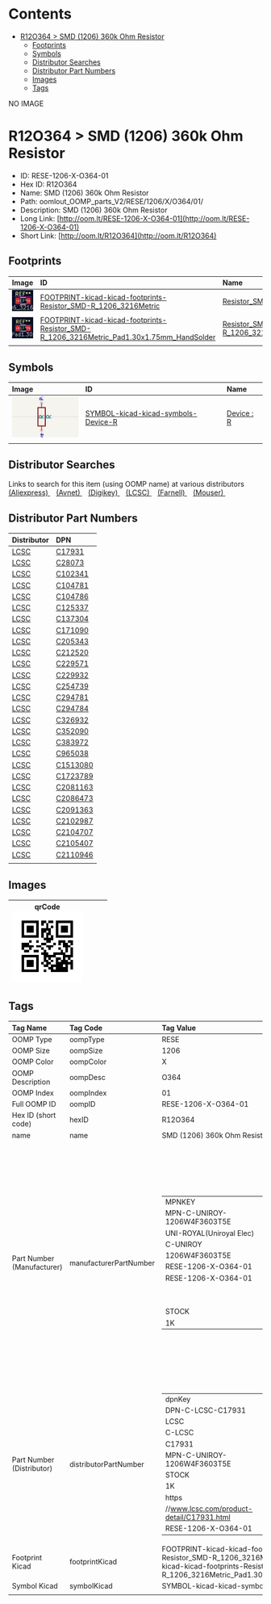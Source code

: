 



Contents
========

* [R12O364 > SMD (1206) 360k Ohm Resistor](#r12o364--smd-1206-360k-ohm-resistor)
	* [Footprints](#footprints)
	* [Symbols](#symbols)
	* [Distributor Searches](#distributor-searches)
	* [Distributor Part Numbers](#distributor-part-numbers)
	* [Images](#images)
	* [Tags](#tags)
  
NO IMAGE  
# R12O364 > SMD (1206) 360k Ohm Resistor

- ID: RESE-1206-X-O364-01
- Hex ID: R12O364
- Name: SMD (1206) 360k Ohm Resistor
- Path: oomlout_OOMP_parts_V2/RESE/1206/X/O364/01/
- Description: SMD (1206) 360k Ohm Resistor
- Long Link: [http://oom.lt/RESE-1206-X-O364-01](http://oom.lt/RESE-1206-X-O364-01)
- Short Link: [http://oom.lt/R12O364](http://oom.lt/R12O364)

## Footprints
  

|Image|ID|Name|
| :--- | :--- | :--- |
|[![](https://raw.githubusercontent.com/oomlout/oomlout_OOMP_eda_V2/main/FOOTPRINT/kicad/kicad-footprints/Resistor_SMD/R_1206_3216Metric/image_140.png)](https://github.com/oomlout/oomlout_OOMP_eda_V2/tree/main/FOOTPRINT/kicad/kicad-footprints/Resistor_SMD/R_1206_3216Metric/)|[FOOTPRINT-kicad-kicad-footprints-Resistor_SMD-R_1206_3216Metric](https://github.com/oomlout/oomlout_OOMP_eda_V2/tree/main/FOOTPRINT/kicad/kicad-footprints/Resistor_SMD/R_1206_3216Metric/)|[Resistor_SMD : R_1206_3216Metric](https://github.com/oomlout/oomlout_OOMP_eda_V2/tree/main/FOOTPRINT/kicad/kicad-footprints/Resistor_SMD/R_1206_3216Metric/)|
|[![](https://raw.githubusercontent.com/oomlout/oomlout_OOMP_eda_V2/main/FOOTPRINT/kicad/kicad-footprints/Resistor_SMD/R_1206_3216Metric_Pad1.30x1.75mm_HandSolder/image_140.png)](https://github.com/oomlout/oomlout_OOMP_eda_V2/tree/main/FOOTPRINT/kicad/kicad-footprints/Resistor_SMD/R_1206_3216Metric_Pad1.30x1.75mm_HandSolder/)|[FOOTPRINT-kicad-kicad-footprints-Resistor_SMD-R_1206_3216Metric_Pad1.30x1.75mm_HandSolder](https://github.com/oomlout/oomlout_OOMP_eda_V2/tree/main/FOOTPRINT/kicad/kicad-footprints/Resistor_SMD/R_1206_3216Metric_Pad1.30x1.75mm_HandSolder/)|[Resistor_SMD : R_1206_3216Metric_Pad1.30x1.75mm_HandSolder](https://github.com/oomlout/oomlout_OOMP_eda_V2/tree/main/FOOTPRINT/kicad/kicad-footprints/Resistor_SMD/R_1206_3216Metric_Pad1.30x1.75mm_HandSolder/)|
||||

## Symbols
  

|Image|ID|Name|
| :--- | :--- | :--- |
|[![](https://raw.githubusercontent.com/oomlout/oomlout_OOMP_eda_V2/main/SYMBOL/kicad/kicad-symbols/Device/R/image_140.png)](https://github.com/oomlout/oomlout_OOMP_eda_V2/tree/main/SYMBOL/kicad/kicad-symbols/Device/R/)|[SYMBOL-kicad-kicad-symbols-Device-R](https://github.com/oomlout/oomlout_OOMP_eda_V2/tree/main/SYMBOL/kicad/kicad-symbols/Device/R/)|[Device : R](https://github.com/oomlout/oomlout_OOMP_eda_V2/tree/main/SYMBOL/kicad/kicad-symbols/Device/R/)|
||||

## Distributor Searches
  
Links to search for this item (using OOMP name) at various distributors  
[(Aliexpress) ](https://www.aliexpress.com/wholesale?SearchText=1117SMD+1206+360k+Ohm+Resistor)&nbsp;&nbsp;&nbsp;[(Avnet) ](https://www.avnet.com/shop/us/search/SMD+1206+360k+Ohm+Resistor)&nbsp;&nbsp;&nbsp;[(Digikey) ](https://www.digikey.co.uk/en/products/result?s=SMD+1206+360k+Ohm+Resistor)&nbsp;&nbsp;&nbsp;[(LCSC) ](https://www.lcsc.com/search?q=SMD+1206+360k+Ohm+Resistor)&nbsp;&nbsp;&nbsp;[(Farnell) ](https://uk.farnell.com/search?st=SMD+1206+360k+Ohm+Resistor)&nbsp;&nbsp;&nbsp;[(Mouser) ](https://www.mouser.com/c/?q=SMD+1206+360k+Ohm+Resistor)&nbsp;&nbsp;&nbsp;
## Distributor Part Numbers
  

|Distributor|DPN|
| :--- | :--- |
|[LCSC](https://www.lcsc.com/product-detail/C17931.html)|[C17931](https://www.lcsc.com/product-detail/C17931.html)|
|[LCSC](https://www.lcsc.com/product-detail/C28073.html)|[C28073](https://www.lcsc.com/product-detail/C28073.html)|
|[LCSC](https://www.lcsc.com/product-detail/C102341.html)|[C102341](https://www.lcsc.com/product-detail/C102341.html)|
|[LCSC](https://www.lcsc.com/product-detail/C104781.html)|[C104781](https://www.lcsc.com/product-detail/C104781.html)|
|[LCSC](https://www.lcsc.com/product-detail/C104786.html)|[C104786](https://www.lcsc.com/product-detail/C104786.html)|
|[LCSC](https://www.lcsc.com/product-detail/C125337.html)|[C125337](https://www.lcsc.com/product-detail/C125337.html)|
|[LCSC](https://www.lcsc.com/product-detail/C137304.html)|[C137304](https://www.lcsc.com/product-detail/C137304.html)|
|[LCSC](https://www.lcsc.com/product-detail/C171090.html)|[C171090](https://www.lcsc.com/product-detail/C171090.html)|
|[LCSC](https://www.lcsc.com/product-detail/C205343.html)|[C205343](https://www.lcsc.com/product-detail/C205343.html)|
|[LCSC](https://www.lcsc.com/product-detail/C212520.html)|[C212520](https://www.lcsc.com/product-detail/C212520.html)|
|[LCSC](https://www.lcsc.com/product-detail/C229571.html)|[C229571](https://www.lcsc.com/product-detail/C229571.html)|
|[LCSC](https://www.lcsc.com/product-detail/C229932.html)|[C229932](https://www.lcsc.com/product-detail/C229932.html)|
|[LCSC](https://www.lcsc.com/product-detail/C254739.html)|[C254739](https://www.lcsc.com/product-detail/C254739.html)|
|[LCSC](https://www.lcsc.com/product-detail/C294781.html)|[C294781](https://www.lcsc.com/product-detail/C294781.html)|
|[LCSC](https://www.lcsc.com/product-detail/C294784.html)|[C294784](https://www.lcsc.com/product-detail/C294784.html)|
|[LCSC](https://www.lcsc.com/product-detail/C326932.html)|[C326932](https://www.lcsc.com/product-detail/C326932.html)|
|[LCSC](https://www.lcsc.com/product-detail/C352090.html)|[C352090](https://www.lcsc.com/product-detail/C352090.html)|
|[LCSC](https://www.lcsc.com/product-detail/C383972.html)|[C383972](https://www.lcsc.com/product-detail/C383972.html)|
|[LCSC](https://www.lcsc.com/product-detail/C965038.html)|[C965038](https://www.lcsc.com/product-detail/C965038.html)|
|[LCSC](https://www.lcsc.com/product-detail/C1513080.html)|[C1513080](https://www.lcsc.com/product-detail/C1513080.html)|
|[LCSC](https://www.lcsc.com/product-detail/C1723789.html)|[C1723789](https://www.lcsc.com/product-detail/C1723789.html)|
|[LCSC](https://www.lcsc.com/product-detail/C2081163.html)|[C2081163](https://www.lcsc.com/product-detail/C2081163.html)|
|[LCSC](https://www.lcsc.com/product-detail/C2086473.html)|[C2086473](https://www.lcsc.com/product-detail/C2086473.html)|
|[LCSC](https://www.lcsc.com/product-detail/C2091363.html)|[C2091363](https://www.lcsc.com/product-detail/C2091363.html)|
|[LCSC](https://www.lcsc.com/product-detail/C2102987.html)|[C2102987](https://www.lcsc.com/product-detail/C2102987.html)|
|[LCSC](https://www.lcsc.com/product-detail/C2104707.html)|[C2104707](https://www.lcsc.com/product-detail/C2104707.html)|
|[LCSC](https://www.lcsc.com/product-detail/C2105407.html)|[C2105407](https://www.lcsc.com/product-detail/C2105407.html)|
|[LCSC](https://www.lcsc.com/product-detail/C2110946.html)|[C2110946](https://www.lcsc.com/product-detail/C2110946.html)|
|||

## Images
  

|qrCode<br>[![](https://raw.githubusercontent.com/oomlout/oomlout_OOMP_parts_V2/main/RESE/1206/X/O364/01/qrCode_140.png)](https://github.com/oomlout/oomlout_OOMP_parts_V2/tree/main/RESE/1206/X/O364/01/qrCode.png)||||
| :---: | :---: | :---: | :---: |

## Tags
  

|Tag Name|Tag Code|Tag Value|
| :--- | :--- | :--- |
|OOMP Type|oompType|RESE|
|OOMP Size|oompSize|1206|
|OOMP Color|oompColor|X|
|OOMP Description|oompDesc|O364|
|OOMP Index|oompIndex|01|
|Full OOMP ID|oompID|RESE-1206-X-O364-01|
|Hex ID (short code)|hexID|R12O364|
|name|name|SMD (1206) 360k Ohm Resistor|
|Part Number (Manufacturer)|manufacturerPartNumber|<table><tr><td>MPNKEY</td></tr><tr><td> MPN-C-UNIROY-1206W4F3603T5E</td><td> MANUFACTURER</td></tr><tr><td> UNI-ROYAL(Uniroyal Elec)</td><td> MANUCODE</td></tr><tr><td> C-UNIROY</td><td> MPN</td></tr><tr><td> 1206W4F3603T5E</td><td> OOMPIDPARTIAL</td></tr><tr><td> RESE-1206-X-O364-01</td><td> OOMPID</td></tr><tr><td> RESE-1206-X-O364-01</td><td> LINK</td></tr><tr><td> </td><td> DESCRIPTION</td></tr><tr><td> </td><td> TAGS</td></tr><tr><td> STOCK</td></tr><tr><td>1K</td></tr></table></td><td> <table><tr><td>MPNKEY</td></tr><tr><td> MPN-C-UNIROY-1206W4J0364T5E</td><td> MANUFACTURER</td></tr><tr><td> UNI-ROYAL(Uniroyal Elec)</td><td> MANUCODE</td></tr><tr><td> C-UNIROY</td><td> MPN</td></tr><tr><td> 1206W4J0364T5E</td><td> OOMPIDPARTIAL</td></tr><tr><td> RESE-1206-X-O364-01</td><td> OOMPID</td></tr><tr><td> RESE-1206-X-O364-01</td><td> LINK</td></tr><tr><td> </td><td> DESCRIPTION</td></tr><tr><td> </td><td> TAGS</td></tr><tr><td> </td></tr></table></td><td> <table><tr><td>MPNKEY</td></tr><tr><td> MPN-C-LIZELE-CR1206J40364G</td><td> MANUFACTURER</td></tr><tr><td> LIZ Elec</td><td> MANUCODE</td></tr><tr><td> C-LIZELE</td><td> MPN</td></tr><tr><td> CR1206J40364G</td><td> OOMPIDPARTIAL</td></tr><tr><td> RESE-1206-X-O364-01</td><td> OOMPID</td></tr><tr><td> RESE-1206-X-O364-01</td><td> LINK</td></tr><tr><td> </td><td> DESCRIPTION</td></tr><tr><td> </td><td> TAGS</td></tr><tr><td> </td></tr></table></td><td> <table><tr><td>MPNKEY</td></tr><tr><td> MPN-C-RALEC-RTT063603FTP</td><td> MANUFACTURER</td></tr><tr><td> RALEC</td><td> MANUCODE</td></tr><tr><td> C-RALEC</td><td> MPN</td></tr><tr><td> RTT063603FTP</td><td> OOMPIDPARTIAL</td></tr><tr><td> RESE-1206-X-O364-01</td><td> OOMPID</td></tr><tr><td> RESE-1206-X-O364-01</td><td> LINK</td></tr><tr><td> </td><td> DESCRIPTION</td></tr><tr><td> </td><td> TAGS</td></tr><tr><td> </td></tr></table></td><td> <table><tr><td>MPNKEY</td></tr><tr><td> MPN-C-RALEC-RTT06364JTP</td><td> MANUFACTURER</td></tr><tr><td> RALEC</td><td> MANUCODE</td></tr><tr><td> C-RALEC</td><td> MPN</td></tr><tr><td> RTT06364JTP</td><td> OOMPIDPARTIAL</td></tr><tr><td> RESE-1206-X-O364-01</td><td> OOMPID</td></tr><tr><td> RESE-1206-X-O364-01</td><td> LINK</td></tr><tr><td> </td><td> DESCRIPTION</td></tr><tr><td> </td><td> TAGS</td></tr><tr><td> STOCK</td></tr><tr><td>1K</td></tr></table></td><td> <table><tr><td>MPNKEY</td></tr><tr><td> MPN-C-YAGEO-RC1206JR-07360KL</td><td> MANUFACTURER</td></tr><tr><td> YAGEO</td><td> MANUCODE</td></tr><tr><td> C-YAGEO</td><td> MPN</td></tr><tr><td> RC1206JR-07360KL</td><td> OOMPIDPARTIAL</td></tr><tr><td> RESE-1206-X-O364-01</td><td> OOMPID</td></tr><tr><td> RESE-1206-X-O364-01</td><td> LINK</td></tr><tr><td> </td><td> DESCRIPTION</td></tr><tr><td> </td><td> TAGS</td></tr><tr><td> </td></tr></table></td><td> <table><tr><td>MPNKEY</td></tr><tr><td> MPN-C-YAGEO-RC1206FR-07360KL</td><td> MANUFACTURER</td></tr><tr><td> YAGEO</td><td> MANUCODE</td></tr><tr><td> C-YAGEO</td><td> MPN</td></tr><tr><td> RC1206FR-07360KL</td><td> OOMPIDPARTIAL</td></tr><tr><td> RESE-1206-X-O364-01</td><td> OOMPID</td></tr><tr><td> RESE-1206-X-O364-01</td><td> LINK</td></tr><tr><td> </td><td> DESCRIPTION</td></tr><tr><td> </td><td> TAGS</td></tr><tr><td> STOCK</td></tr><tr><td>1K</td></tr></table></td><td> <table><tr><td>MPNKEY</td></tr><tr><td> MPN-C-WALSIN-WR12X3603FTL</td><td> MANUFACTURER</td></tr><tr><td> Walsin Tech Corp</td><td> MANUCODE</td></tr><tr><td> C-WALSIN</td><td> MPN</td></tr><tr><td> WR12X3603FTL</td><td> OOMPIDPARTIAL</td></tr><tr><td> RESE-1206-X-O364-01</td><td> OOMPID</td></tr><tr><td> RESE-1206-X-O364-01</td><td> LINK</td></tr><tr><td> </td><td> DESCRIPTION</td></tr><tr><td> </td><td> TAGS</td></tr><tr><td> STOCK</td></tr><tr><td>1K</td></tr></table></td><td> <table><tr><td>MPNKEY</td></tr><tr><td> MPN-C-BOURNS-CR1206-FX-3603ELF</td><td> MANUFACTURER</td></tr><tr><td> BOURNS</td><td> MANUCODE</td></tr><tr><td> C-BOURNS</td><td> MPN</td></tr><tr><td> CR1206-FX-3603ELF</td><td> OOMPIDPARTIAL</td></tr><tr><td> RESE-1206-X-O364-01</td><td> OOMPID</td></tr><tr><td> RESE-1206-X-O364-01</td><td> LINK</td></tr><tr><td> </td><td> DESCRIPTION</td></tr><tr><td> </td><td> TAGS</td></tr><tr><td> </td></tr></table></td><td> <table><tr><td>MPNKEY</td></tr><tr><td> MPN-C-TAITEC-RMS12FT3603</td><td> MANUFACTURER</td></tr><tr><td> TA-I Tech</td><td> MANUCODE</td></tr><tr><td> C-TAITEC</td><td> MPN</td></tr><tr><td> RMS12FT3603</td><td> OOMPIDPARTIAL</td></tr><tr><td> RESE-1206-X-O364-01</td><td> OOMPID</td></tr><tr><td> RESE-1206-X-O364-01</td><td> LINK</td></tr><tr><td> </td><td> DESCRIPTION</td></tr><tr><td> </td><td> TAGS</td></tr><tr><td> </td></tr></table></td><td> <table><tr><td>MPNKEY</td></tr><tr><td> MPN-C-YAGEO-AC1206FR-07360KL</td><td> MANUFACTURER</td></tr><tr><td> YAGEO</td><td> MANUCODE</td></tr><tr><td> C-YAGEO</td><td> MPN</td></tr><tr><td> AC1206FR-07360KL</td><td> OOMPIDPARTIAL</td></tr><tr><td> RESE-1206-X-O364-01</td><td> OOMPID</td></tr><tr><td> RESE-1206-X-O364-01</td><td> LINK</td></tr><tr><td> </td><td> DESCRIPTION</td></tr><tr><td> </td><td> TAGS</td></tr><tr><td> </td></tr></table></td><td> <table><tr><td>MPNKEY</td></tr><tr><td> MPN-C-YAGEO-AC1206JR-07360KL</td><td> MANUFACTURER</td></tr><tr><td> YAGEO</td><td> MANUCODE</td></tr><tr><td> C-YAGEO</td><td> MPN</td></tr><tr><td> AC1206JR-07360KL</td><td> OOMPIDPARTIAL</td></tr><tr><td> RESE-1206-X-O364-01</td><td> OOMPID</td></tr><tr><td> RESE-1206-X-O364-01</td><td> LINK</td></tr><tr><td> </td><td> DESCRIPTION</td></tr><tr><td> </td><td> TAGS</td></tr><tr><td> </td></tr></table></td><td> <table><tr><td>MPNKEY</td></tr><tr><td> MPN-C-TAITEC-RM12JTN364</td><td> MANUFACTURER</td></tr><tr><td> TA-I Tech</td><td> MANUCODE</td></tr><tr><td> C-TAITEC</td><td> MPN</td></tr><tr><td> RM12JTN364</td><td> OOMPIDPARTIAL</td></tr><tr><td> RESE-1206-X-O364-01</td><td> OOMPID</td></tr><tr><td> RESE-1206-X-O364-01</td><td> LINK</td></tr><tr><td> </td><td> DESCRIPTION</td></tr><tr><td> </td><td> TAGS</td></tr><tr><td> </td></tr></table></td><td> <table><tr><td>MPNKEY</td></tr><tr><td> MPN-C-FHGUAN-RS-06K3603FT</td><td> MANUFACTURER</td></tr><tr><td> FH (Guangdong Fenghua Advanced Tech)</td><td> MANUCODE</td></tr><tr><td> C-FHGUAN</td><td> MPN</td></tr><tr><td> RS-06K3603FT</td><td> OOMPIDPARTIAL</td></tr><tr><td> RESE-1206-X-O364-01</td><td> OOMPID</td></tr><tr><td> RESE-1206-X-O364-01</td><td> LINK</td></tr><tr><td> </td><td> DESCRIPTION</td></tr><tr><td> </td><td> TAGS</td></tr><tr><td> </td></tr></table></td><td> <table><tr><td>MPNKEY</td></tr><tr><td> MPN-C-FHGUAN-RS-06K364JT</td><td> MANUFACTURER</td></tr><tr><td> FH (Guangdong Fenghua Advanced Tech)</td><td> MANUCODE</td></tr><tr><td> C-FHGUAN</td><td> MPN</td></tr><tr><td> RS-06K364JT</td><td> OOMPIDPARTIAL</td></tr><tr><td> RESE-1206-X-O364-01</td><td> OOMPID</td></tr><tr><td> RESE-1206-X-O364-01</td><td> LINK</td></tr><tr><td> </td><td> DESCRIPTION</td></tr><tr><td> </td><td> TAGS</td></tr><tr><td> STOCK</td></tr><tr><td>1K</td></tr></table></td><td> <table><tr><td>MPNKEY</td></tr><tr><td> MPN-C-YAGEO-RV1206FR-07360KL</td><td> MANUFACTURER</td></tr><tr><td> YAGEO</td><td> MANUCODE</td></tr><tr><td> C-YAGEO</td><td> MPN</td></tr><tr><td> RV1206FR-07360KL</td><td> OOMPIDPARTIAL</td></tr><tr><td> RESE-1206-X-O364-01</td><td> OOMPID</td></tr><tr><td> RESE-1206-X-O364-01</td><td> LINK</td></tr><tr><td> </td><td> DESCRIPTION</td></tr><tr><td> </td><td> TAGS</td></tr><tr><td> STOCK</td></tr><tr><td>1K</td></tr></table></td><td> <table><tr><td>MPNKEY</td></tr><tr><td> MPN-C-RESIST-AECR1206F360KK9</td><td> MANUFACTURER</td></tr><tr><td> Resistor.Today</td><td> MANUCODE</td></tr><tr><td> C-RESIST</td><td> MPN</td></tr><tr><td> AECR1206F360KK9</td><td> OOMPIDPARTIAL</td></tr><tr><td> RESE-1206-X-O364-01</td><td> OOMPID</td></tr><tr><td> RESE-1206-X-O364-01</td><td> LINK</td></tr><tr><td> </td><td> DESCRIPTION</td></tr><tr><td> </td><td> TAGS</td></tr><tr><td> </td></tr></table></td><td> <table><tr><td>MPNKEY</td></tr><tr><td> MPN-C-WALSIN-WR12X364JTL</td><td> MANUFACTURER</td></tr><tr><td> Walsin Tech Corp</td><td> MANUCODE</td></tr><tr><td> C-WALSIN</td><td> MPN</td></tr><tr><td> WR12X364JTL</td><td> OOMPIDPARTIAL</td></tr><tr><td> RESE-1206-X-O364-01</td><td> OOMPID</td></tr><tr><td> RESE-1206-X-O364-01</td><td> LINK</td></tr><tr><td> </td><td> DESCRIPTION</td></tr><tr><td> </td><td> TAGS</td></tr><tr><td> STOCK</td></tr><tr><td>1K</td></tr></table></td><td> <table><tr><td>MPNKEY</td></tr><tr><td> MPN-C-UNIROY-NQ06W4F3603T5E</td><td> MANUFACTURER</td></tr><tr><td> UNI-ROYAL(Uniroyal Elec)</td><td> MANUCODE</td></tr><tr><td> C-UNIROY</td><td> MPN</td></tr><tr><td> NQ06W4F3603T5E</td><td> OOMPIDPARTIAL</td></tr><tr><td> RESE-1206-X-O364-01</td><td> OOMPID</td></tr><tr><td> RESE-1206-X-O364-01</td><td> LINK</td></tr><tr><td> </td><td> DESCRIPTION</td></tr><tr><td> </td><td> TAGS</td></tr><tr><td> STOCK</td></tr><tr><td>1K</td></tr></table></td><td> <table><tr><td>MPNKEY</td></tr><tr><td> MPN-C-SUSUMU-RGV3216P-3603-B-T1</td><td> MANUFACTURER</td></tr><tr><td> SUSUMU</td><td> MANUCODE</td></tr><tr><td> C-SUSUMU</td><td> MPN</td></tr><tr><td> RGV3216P-3603-B-T1</td><td> OOMPIDPARTIAL</td></tr><tr><td> RESE-1206-X-O364-01</td><td> OOMPID</td></tr><tr><td> RESE-1206-X-O364-01</td><td> LINK</td></tr><tr><td> </td><td> DESCRIPTION</td></tr><tr><td> </td><td> TAGS</td></tr><tr><td> </td></tr></table></td><td> <table><tr><td>MPNKEY</td></tr><tr><td> MPN-C-SUSUMU-RG3216N-3603-B-T5</td><td> MANUFACTURER</td></tr><tr><td> SUSUMU</td><td> MANUCODE</td></tr><tr><td> C-SUSUMU</td><td> MPN</td></tr><tr><td> RG3216N-3603-B-T5</td><td> OOMPIDPARTIAL</td></tr><tr><td> RESE-1206-X-O364-01</td><td> OOMPID</td></tr><tr><td> RESE-1206-X-O364-01</td><td> LINK</td></tr><tr><td> </td><td> DESCRIPTION</td></tr><tr><td> </td><td> TAGS</td></tr><tr><td> </td></tr></table></td><td> <table><tr><td>MPNKEY</td></tr><tr><td> MPN-C-VISHAY-CRCW1206360KFKEA</td><td> MANUFACTURER</td></tr><tr><td> Vishay Intertech</td><td> MANUCODE</td></tr><tr><td> C-VISHAY</td><td> MPN</td></tr><tr><td> CRCW1206360KFKEA</td><td> OOMPIDPARTIAL</td></tr><tr><td> RESE-1206-X-O364-01</td><td> OOMPID</td></tr><tr><td> RESE-1206-X-O364-01</td><td> LINK</td></tr><tr><td> </td><td> DESCRIPTION</td></tr><tr><td> </td><td> TAGS</td></tr><tr><td> </td></tr></table></td><td> <table><tr><td>MPNKEY</td></tr><tr><td> MPN-C-PANASO-ERJ-P08J364V</td><td> MANUFACTURER</td></tr><tr><td> PANASONIC</td><td> MANUCODE</td></tr><tr><td> C-PANASO</td><td> MPN</td></tr><tr><td> ERJ-P08J364V</td><td> OOMPIDPARTIAL</td></tr><tr><td> RESE-1206-X-O364-01</td><td> OOMPID</td></tr><tr><td> RESE-1206-X-O364-01</td><td> LINK</td></tr><tr><td> </td><td> DESCRIPTION</td></tr><tr><td> </td><td> TAGS</td></tr><tr><td> </td></tr></table></td><td> <table><tr><td>MPNKEY</td></tr><tr><td> MPN-C-PANASO-ERJ-8GEYJ364V</td><td> MANUFACTURER</td></tr><tr><td> PANASONIC</td><td> MANUCODE</td></tr><tr><td> C-PANASO</td><td> MPN</td></tr><tr><td> ERJ-8GEYJ364V</td><td> OOMPIDPARTIAL</td></tr><tr><td> RESE-1206-X-O364-01</td><td> OOMPID</td></tr><tr><td> RESE-1206-X-O364-01</td><td> LINK</td></tr><tr><td> </td><td> DESCRIPTION</td></tr><tr><td> </td><td> TAGS</td></tr><tr><td> </td></tr></table></td><td> <table><tr><td>MPNKEY</td></tr><tr><td> MPN-C-TECONN-CRGH1206J360K</td><td> MANUFACTURER</td></tr><tr><td> TE Connectivity</td><td> MANUCODE</td></tr><tr><td> C-TECONN</td><td> MPN</td></tr><tr><td> CRGH1206J360K</td><td> OOMPIDPARTIAL</td></tr><tr><td> RESE-1206-X-O364-01</td><td> OOMPID</td></tr><tr><td> RESE-1206-X-O364-01</td><td> LINK</td></tr><tr><td> </td><td> DESCRIPTION</td></tr><tr><td> </td><td> TAGS</td></tr><tr><td> </td></tr></table></td><td> <table><tr><td>MPNKEY</td></tr><tr><td> MPN-C-YAGEO-RT1206FRD07360KL</td><td> MANUFACTURER</td></tr><tr><td> YAGEO</td><td> MANUCODE</td></tr><tr><td> C-YAGEO</td><td> MPN</td></tr><tr><td> RT1206FRD07360KL</td><td> OOMPIDPARTIAL</td></tr><tr><td> RESE-1206-X-O364-01</td><td> OOMPID</td></tr><tr><td> RESE-1206-X-O364-01</td><td> LINK</td></tr><tr><td> </td><td> DESCRIPTION</td></tr><tr><td> </td><td> TAGS</td></tr><tr><td> </td></tr></table></td><td> <table><tr><td>MPNKEY</td></tr><tr><td> MPN-C-ROHMSE-ESR18EZPF3603</td><td> MANUFACTURER</td></tr><tr><td> ROHM Semicon</td><td> MANUCODE</td></tr><tr><td> C-ROHMSE</td><td> MPN</td></tr><tr><td> ESR18EZPF3603</td><td> OOMPIDPARTIAL</td></tr><tr><td> RESE-1206-X-O364-01</td><td> OOMPID</td></tr><tr><td> RESE-1206-X-O364-01</td><td> LINK</td></tr><tr><td> </td><td> DESCRIPTION</td></tr><tr><td> </td><td> TAGS</td></tr><tr><td> </td></tr></table></td><td> <table><tr><td>MPNKEY</td></tr><tr><td> MPN-C-PANASO-ERJ-S08J364V</td><td> MANUFACTURER</td></tr><tr><td> PANASONIC</td><td> MANUCODE</td></tr><tr><td> C-PANASO</td><td> MPN</td></tr><tr><td> ERJ-S08J364V</td><td> OOMPIDPARTIAL</td></tr><tr><td> RESE-1206-X-O364-01</td><td> OOMPID</td></tr><tr><td> RESE-1206-X-O364-01</td><td> LINK</td></tr><tr><td> </td><td> DESCRIPTION</td></tr><tr><td> </td><td> TAGS</td></tr><tr><td> </td></tr></table></td><td> <table><tr><td>MPNKEY</td></tr><tr><td> MPN-C-UNIROY-1206W4F3603T5E</td><td> MANUFACTURER</td></tr><tr><td> UNI-ROYAL(Uniroyal Elec)</td><td> MANUCODE</td></tr><tr><td> C-UNIROY</td><td> MPN</td></tr><tr><td> 1206W4F3603T5E</td><td> OOMPIDPARTIAL</td></tr><tr><td> RESE-1206-X-O364-01</td><td> OOMPID</td></tr><tr><td> RESE-1206-X-O364-01</td><td> LINK</td></tr><tr><td> </td><td> DESCRIPTION</td></tr><tr><td> </td><td> TAGS</td></tr><tr><td> STOCK</td></tr><tr><td>1K</td></tr></table></td><td> <table><tr><td>MPNKEY</td></tr><tr><td> MPN-C-UNIROY-1206W4J0364T5E</td><td> MANUFACTURER</td></tr><tr><td> UNI-ROYAL(Uniroyal Elec)</td><td> MANUCODE</td></tr><tr><td> C-UNIROY</td><td> MPN</td></tr><tr><td> 1206W4J0364T5E</td><td> OOMPIDPARTIAL</td></tr><tr><td> RESE-1206-X-O364-01</td><td> OOMPID</td></tr><tr><td> RESE-1206-X-O364-01</td><td> LINK</td></tr><tr><td> </td><td> DESCRIPTION</td></tr><tr><td> </td><td> TAGS</td></tr><tr><td> </td></tr></table></td><td> <table><tr><td>MPNKEY</td></tr><tr><td> MPN-C-LIZELE-CR1206J40364G</td><td> MANUFACTURER</td></tr><tr><td> LIZ Elec</td><td> MANUCODE</td></tr><tr><td> C-LIZELE</td><td> MPN</td></tr><tr><td> CR1206J40364G</td><td> OOMPIDPARTIAL</td></tr><tr><td> RESE-1206-X-O364-01</td><td> OOMPID</td></tr><tr><td> RESE-1206-X-O364-01</td><td> LINK</td></tr><tr><td> </td><td> DESCRIPTION</td></tr><tr><td> </td><td> TAGS</td></tr><tr><td> </td></tr></table></td><td> <table><tr><td>MPNKEY</td></tr><tr><td> MPN-C-RALEC-RTT063603FTP</td><td> MANUFACTURER</td></tr><tr><td> RALEC</td><td> MANUCODE</td></tr><tr><td> C-RALEC</td><td> MPN</td></tr><tr><td> RTT063603FTP</td><td> OOMPIDPARTIAL</td></tr><tr><td> RESE-1206-X-O364-01</td><td> OOMPID</td></tr><tr><td> RESE-1206-X-O364-01</td><td> LINK</td></tr><tr><td> </td><td> DESCRIPTION</td></tr><tr><td> </td><td> TAGS</td></tr><tr><td> </td></tr></table></td><td> <table><tr><td>MPNKEY</td></tr><tr><td> MPN-C-RALEC-RTT06364JTP</td><td> MANUFACTURER</td></tr><tr><td> RALEC</td><td> MANUCODE</td></tr><tr><td> C-RALEC</td><td> MPN</td></tr><tr><td> RTT06364JTP</td><td> OOMPIDPARTIAL</td></tr><tr><td> RESE-1206-X-O364-01</td><td> OOMPID</td></tr><tr><td> RESE-1206-X-O364-01</td><td> LINK</td></tr><tr><td> </td><td> DESCRIPTION</td></tr><tr><td> </td><td> TAGS</td></tr><tr><td> STOCK</td></tr><tr><td>1K</td></tr></table></td><td> <table><tr><td>MPNKEY</td></tr><tr><td> MPN-C-YAGEO-RC1206JR-07360KL</td><td> MANUFACTURER</td></tr><tr><td> YAGEO</td><td> MANUCODE</td></tr><tr><td> C-YAGEO</td><td> MPN</td></tr><tr><td> RC1206JR-07360KL</td><td> OOMPIDPARTIAL</td></tr><tr><td> RESE-1206-X-O364-01</td><td> OOMPID</td></tr><tr><td> RESE-1206-X-O364-01</td><td> LINK</td></tr><tr><td> </td><td> DESCRIPTION</td></tr><tr><td> </td><td> TAGS</td></tr><tr><td> </td></tr></table></td><td> <table><tr><td>MPNKEY</td></tr><tr><td> MPN-C-YAGEO-RC1206FR-07360KL</td><td> MANUFACTURER</td></tr><tr><td> YAGEO</td><td> MANUCODE</td></tr><tr><td> C-YAGEO</td><td> MPN</td></tr><tr><td> RC1206FR-07360KL</td><td> OOMPIDPARTIAL</td></tr><tr><td> RESE-1206-X-O364-01</td><td> OOMPID</td></tr><tr><td> RESE-1206-X-O364-01</td><td> LINK</td></tr><tr><td> </td><td> DESCRIPTION</td></tr><tr><td> </td><td> TAGS</td></tr><tr><td> STOCK</td></tr><tr><td>1K</td></tr></table></td><td> <table><tr><td>MPNKEY</td></tr><tr><td> MPN-C-WALSIN-WR12X3603FTL</td><td> MANUFACTURER</td></tr><tr><td> Walsin Tech Corp</td><td> MANUCODE</td></tr><tr><td> C-WALSIN</td><td> MPN</td></tr><tr><td> WR12X3603FTL</td><td> OOMPIDPARTIAL</td></tr><tr><td> RESE-1206-X-O364-01</td><td> OOMPID</td></tr><tr><td> RESE-1206-X-O364-01</td><td> LINK</td></tr><tr><td> </td><td> DESCRIPTION</td></tr><tr><td> </td><td> TAGS</td></tr><tr><td> STOCK</td></tr><tr><td>1K</td></tr></table></td><td> <table><tr><td>MPNKEY</td></tr><tr><td> MPN-C-BOURNS-CR1206-FX-3603ELF</td><td> MANUFACTURER</td></tr><tr><td> BOURNS</td><td> MANUCODE</td></tr><tr><td> C-BOURNS</td><td> MPN</td></tr><tr><td> CR1206-FX-3603ELF</td><td> OOMPIDPARTIAL</td></tr><tr><td> RESE-1206-X-O364-01</td><td> OOMPID</td></tr><tr><td> RESE-1206-X-O364-01</td><td> LINK</td></tr><tr><td> </td><td> DESCRIPTION</td></tr><tr><td> </td><td> TAGS</td></tr><tr><td> </td></tr></table></td><td> <table><tr><td>MPNKEY</td></tr><tr><td> MPN-C-TAITEC-RMS12FT3603</td><td> MANUFACTURER</td></tr><tr><td> TA-I Tech</td><td> MANUCODE</td></tr><tr><td> C-TAITEC</td><td> MPN</td></tr><tr><td> RMS12FT3603</td><td> OOMPIDPARTIAL</td></tr><tr><td> RESE-1206-X-O364-01</td><td> OOMPID</td></tr><tr><td> RESE-1206-X-O364-01</td><td> LINK</td></tr><tr><td> </td><td> DESCRIPTION</td></tr><tr><td> </td><td> TAGS</td></tr><tr><td> </td></tr></table></td><td> <table><tr><td>MPNKEY</td></tr><tr><td> MPN-C-YAGEO-AC1206FR-07360KL</td><td> MANUFACTURER</td></tr><tr><td> YAGEO</td><td> MANUCODE</td></tr><tr><td> C-YAGEO</td><td> MPN</td></tr><tr><td> AC1206FR-07360KL</td><td> OOMPIDPARTIAL</td></tr><tr><td> RESE-1206-X-O364-01</td><td> OOMPID</td></tr><tr><td> RESE-1206-X-O364-01</td><td> LINK</td></tr><tr><td> </td><td> DESCRIPTION</td></tr><tr><td> </td><td> TAGS</td></tr><tr><td> </td></tr></table></td><td> <table><tr><td>MPNKEY</td></tr><tr><td> MPN-C-YAGEO-AC1206JR-07360KL</td><td> MANUFACTURER</td></tr><tr><td> YAGEO</td><td> MANUCODE</td></tr><tr><td> C-YAGEO</td><td> MPN</td></tr><tr><td> AC1206JR-07360KL</td><td> OOMPIDPARTIAL</td></tr><tr><td> RESE-1206-X-O364-01</td><td> OOMPID</td></tr><tr><td> RESE-1206-X-O364-01</td><td> LINK</td></tr><tr><td> </td><td> DESCRIPTION</td></tr><tr><td> </td><td> TAGS</td></tr><tr><td> </td></tr></table></td><td> <table><tr><td>MPNKEY</td></tr><tr><td> MPN-C-TAITEC-RM12JTN364</td><td> MANUFACTURER</td></tr><tr><td> TA-I Tech</td><td> MANUCODE</td></tr><tr><td> C-TAITEC</td><td> MPN</td></tr><tr><td> RM12JTN364</td><td> OOMPIDPARTIAL</td></tr><tr><td> RESE-1206-X-O364-01</td><td> OOMPID</td></tr><tr><td> RESE-1206-X-O364-01</td><td> LINK</td></tr><tr><td> </td><td> DESCRIPTION</td></tr><tr><td> </td><td> TAGS</td></tr><tr><td> </td></tr></table></td><td> <table><tr><td>MPNKEY</td></tr><tr><td> MPN-C-FHGUAN-RS-06K3603FT</td><td> MANUFACTURER</td></tr><tr><td> FH (Guangdong Fenghua Advanced Tech)</td><td> MANUCODE</td></tr><tr><td> C-FHGUAN</td><td> MPN</td></tr><tr><td> RS-06K3603FT</td><td> OOMPIDPARTIAL</td></tr><tr><td> RESE-1206-X-O364-01</td><td> OOMPID</td></tr><tr><td> RESE-1206-X-O364-01</td><td> LINK</td></tr><tr><td> </td><td> DESCRIPTION</td></tr><tr><td> </td><td> TAGS</td></tr><tr><td> </td></tr></table></td><td> <table><tr><td>MPNKEY</td></tr><tr><td> MPN-C-FHGUAN-RS-06K364JT</td><td> MANUFACTURER</td></tr><tr><td> FH (Guangdong Fenghua Advanced Tech)</td><td> MANUCODE</td></tr><tr><td> C-FHGUAN</td><td> MPN</td></tr><tr><td> RS-06K364JT</td><td> OOMPIDPARTIAL</td></tr><tr><td> RESE-1206-X-O364-01</td><td> OOMPID</td></tr><tr><td> RESE-1206-X-O364-01</td><td> LINK</td></tr><tr><td> </td><td> DESCRIPTION</td></tr><tr><td> </td><td> TAGS</td></tr><tr><td> STOCK</td></tr><tr><td>1K</td></tr></table></td><td> <table><tr><td>MPNKEY</td></tr><tr><td> MPN-C-YAGEO-RV1206FR-07360KL</td><td> MANUFACTURER</td></tr><tr><td> YAGEO</td><td> MANUCODE</td></tr><tr><td> C-YAGEO</td><td> MPN</td></tr><tr><td> RV1206FR-07360KL</td><td> OOMPIDPARTIAL</td></tr><tr><td> RESE-1206-X-O364-01</td><td> OOMPID</td></tr><tr><td> RESE-1206-X-O364-01</td><td> LINK</td></tr><tr><td> </td><td> DESCRIPTION</td></tr><tr><td> </td><td> TAGS</td></tr><tr><td> STOCK</td></tr><tr><td>1K</td></tr></table></td><td> <table><tr><td>MPNKEY</td></tr><tr><td> MPN-C-RESIST-AECR1206F360KK9</td><td> MANUFACTURER</td></tr><tr><td> Resistor.Today</td><td> MANUCODE</td></tr><tr><td> C-RESIST</td><td> MPN</td></tr><tr><td> AECR1206F360KK9</td><td> OOMPIDPARTIAL</td></tr><tr><td> RESE-1206-X-O364-01</td><td> OOMPID</td></tr><tr><td> RESE-1206-X-O364-01</td><td> LINK</td></tr><tr><td> </td><td> DESCRIPTION</td></tr><tr><td> </td><td> TAGS</td></tr><tr><td> </td></tr></table></td><td> <table><tr><td>MPNKEY</td></tr><tr><td> MPN-C-WALSIN-WR12X364JTL</td><td> MANUFACTURER</td></tr><tr><td> Walsin Tech Corp</td><td> MANUCODE</td></tr><tr><td> C-WALSIN</td><td> MPN</td></tr><tr><td> WR12X364JTL</td><td> OOMPIDPARTIAL</td></tr><tr><td> RESE-1206-X-O364-01</td><td> OOMPID</td></tr><tr><td> RESE-1206-X-O364-01</td><td> LINK</td></tr><tr><td> </td><td> DESCRIPTION</td></tr><tr><td> </td><td> TAGS</td></tr><tr><td> STOCK</td></tr><tr><td>1K</td></tr></table></td><td> <table><tr><td>MPNKEY</td></tr><tr><td> MPN-C-UNIROY-NQ06W4F3603T5E</td><td> MANUFACTURER</td></tr><tr><td> UNI-ROYAL(Uniroyal Elec)</td><td> MANUCODE</td></tr><tr><td> C-UNIROY</td><td> MPN</td></tr><tr><td> NQ06W4F3603T5E</td><td> OOMPIDPARTIAL</td></tr><tr><td> RESE-1206-X-O364-01</td><td> OOMPID</td></tr><tr><td> RESE-1206-X-O364-01</td><td> LINK</td></tr><tr><td> </td><td> DESCRIPTION</td></tr><tr><td> </td><td> TAGS</td></tr><tr><td> STOCK</td></tr><tr><td>1K</td></tr></table></td><td> <table><tr><td>MPNKEY</td></tr><tr><td> MPN-C-SUSUMU-RGV3216P-3603-B-T1</td><td> MANUFACTURER</td></tr><tr><td> SUSUMU</td><td> MANUCODE</td></tr><tr><td> C-SUSUMU</td><td> MPN</td></tr><tr><td> RGV3216P-3603-B-T1</td><td> OOMPIDPARTIAL</td></tr><tr><td> RESE-1206-X-O364-01</td><td> OOMPID</td></tr><tr><td> RESE-1206-X-O364-01</td><td> LINK</td></tr><tr><td> </td><td> DESCRIPTION</td></tr><tr><td> </td><td> TAGS</td></tr><tr><td> </td></tr></table></td><td> <table><tr><td>MPNKEY</td></tr><tr><td> MPN-C-SUSUMU-RG3216N-3603-B-T5</td><td> MANUFACTURER</td></tr><tr><td> SUSUMU</td><td> MANUCODE</td></tr><tr><td> C-SUSUMU</td><td> MPN</td></tr><tr><td> RG3216N-3603-B-T5</td><td> OOMPIDPARTIAL</td></tr><tr><td> RESE-1206-X-O364-01</td><td> OOMPID</td></tr><tr><td> RESE-1206-X-O364-01</td><td> LINK</td></tr><tr><td> </td><td> DESCRIPTION</td></tr><tr><td> </td><td> TAGS</td></tr><tr><td> </td></tr></table></td><td> <table><tr><td>MPNKEY</td></tr><tr><td> MPN-C-VISHAY-CRCW1206360KFKEA</td><td> MANUFACTURER</td></tr><tr><td> Vishay Intertech</td><td> MANUCODE</td></tr><tr><td> C-VISHAY</td><td> MPN</td></tr><tr><td> CRCW1206360KFKEA</td><td> OOMPIDPARTIAL</td></tr><tr><td> RESE-1206-X-O364-01</td><td> OOMPID</td></tr><tr><td> RESE-1206-X-O364-01</td><td> LINK</td></tr><tr><td> </td><td> DESCRIPTION</td></tr><tr><td> </td><td> TAGS</td></tr><tr><td> </td></tr></table></td><td> <table><tr><td>MPNKEY</td></tr><tr><td> MPN-C-PANASO-ERJ-P08J364V</td><td> MANUFACTURER</td></tr><tr><td> PANASONIC</td><td> MANUCODE</td></tr><tr><td> C-PANASO</td><td> MPN</td></tr><tr><td> ERJ-P08J364V</td><td> OOMPIDPARTIAL</td></tr><tr><td> RESE-1206-X-O364-01</td><td> OOMPID</td></tr><tr><td> RESE-1206-X-O364-01</td><td> LINK</td></tr><tr><td> </td><td> DESCRIPTION</td></tr><tr><td> </td><td> TAGS</td></tr><tr><td> </td></tr></table></td><td> <table><tr><td>MPNKEY</td></tr><tr><td> MPN-C-PANASO-ERJ-8GEYJ364V</td><td> MANUFACTURER</td></tr><tr><td> PANASONIC</td><td> MANUCODE</td></tr><tr><td> C-PANASO</td><td> MPN</td></tr><tr><td> ERJ-8GEYJ364V</td><td> OOMPIDPARTIAL</td></tr><tr><td> RESE-1206-X-O364-01</td><td> OOMPID</td></tr><tr><td> RESE-1206-X-O364-01</td><td> LINK</td></tr><tr><td> </td><td> DESCRIPTION</td></tr><tr><td> </td><td> TAGS</td></tr><tr><td> </td></tr></table></td><td> <table><tr><td>MPNKEY</td></tr><tr><td> MPN-C-TECONN-CRGH1206J360K</td><td> MANUFACTURER</td></tr><tr><td> TE Connectivity</td><td> MANUCODE</td></tr><tr><td> C-TECONN</td><td> MPN</td></tr><tr><td> CRGH1206J360K</td><td> OOMPIDPARTIAL</td></tr><tr><td> RESE-1206-X-O364-01</td><td> OOMPID</td></tr><tr><td> RESE-1206-X-O364-01</td><td> LINK</td></tr><tr><td> </td><td> DESCRIPTION</td></tr><tr><td> </td><td> TAGS</td></tr><tr><td> </td></tr></table></td><td> <table><tr><td>MPNKEY</td></tr><tr><td> MPN-C-YAGEO-RT1206FRD07360KL</td><td> MANUFACTURER</td></tr><tr><td> YAGEO</td><td> MANUCODE</td></tr><tr><td> C-YAGEO</td><td> MPN</td></tr><tr><td> RT1206FRD07360KL</td><td> OOMPIDPARTIAL</td></tr><tr><td> RESE-1206-X-O364-01</td><td> OOMPID</td></tr><tr><td> RESE-1206-X-O364-01</td><td> LINK</td></tr><tr><td> </td><td> DESCRIPTION</td></tr><tr><td> </td><td> TAGS</td></tr><tr><td> </td></tr></table></td><td> <table><tr><td>MPNKEY</td></tr><tr><td> MPN-C-ROHMSE-ESR18EZPF3603</td><td> MANUFACTURER</td></tr><tr><td> ROHM Semicon</td><td> MANUCODE</td></tr><tr><td> C-ROHMSE</td><td> MPN</td></tr><tr><td> ESR18EZPF3603</td><td> OOMPIDPARTIAL</td></tr><tr><td> RESE-1206-X-O364-01</td><td> OOMPID</td></tr><tr><td> RESE-1206-X-O364-01</td><td> LINK</td></tr><tr><td> </td><td> DESCRIPTION</td></tr><tr><td> </td><td> TAGS</td></tr><tr><td> </td></tr></table></td><td> <table><tr><td>MPNKEY</td></tr><tr><td> MPN-C-PANASO-ERJ-S08J364V</td><td> MANUFACTURER</td></tr><tr><td> PANASONIC</td><td> MANUCODE</td></tr><tr><td> C-PANASO</td><td> MPN</td></tr><tr><td> ERJ-S08J364V</td><td> OOMPIDPARTIAL</td></tr><tr><td> RESE-1206-X-O364-01</td><td> OOMPID</td></tr><tr><td> RESE-1206-X-O364-01</td><td> LINK</td></tr><tr><td> </td><td> DESCRIPTION</td></tr><tr><td> </td><td> TAGS</td></tr><tr><td> </td></tr></table>|
|Part Number (Distributor)|distributorPartNumber|<table><tr><td>dpnKey</td></tr><tr><td> DPN-C-LCSC-C17931</td><td> DISTRIBUTOR</td></tr><tr><td> LCSC</td><td> DISTRCODE</td></tr><tr><td> C-LCSC</td><td> DPN</td></tr><tr><td> C17931</td><td> MPN</td></tr><tr><td> MPN-C-UNIROY-1206W4F3603T5E</td><td> TAGS</td></tr><tr><td> STOCK</td></tr><tr><td>1K</td><td> LINK</td></tr><tr><td> https</td></tr><tr><td>//www.lcsc.com/product-detail/C17931.html</td><td> OOMPID</td></tr><tr><td> RESE-1206-X-O364-01</td></tr></table></td><td> <table><tr><td>dpnKey</td></tr><tr><td> DPN-C-LCSC-C28073</td><td> DISTRIBUTOR</td></tr><tr><td> LCSC</td><td> DISTRCODE</td></tr><tr><td> C-LCSC</td><td> DPN</td></tr><tr><td> C28073</td><td> MPN</td></tr><tr><td> MPN-C-UNIROY-1206W4J0364T5E</td><td> TAGS</td></tr><tr><td> </td><td> LINK</td></tr><tr><td> https</td></tr><tr><td>//www.lcsc.com/product-detail/C28073.html</td><td> OOMPID</td></tr><tr><td> RESE-1206-X-O364-01</td></tr></table></td><td> <table><tr><td>dpnKey</td></tr><tr><td> DPN-C-LCSC-C102341</td><td> DISTRIBUTOR</td></tr><tr><td> LCSC</td><td> DISTRCODE</td></tr><tr><td> C-LCSC</td><td> DPN</td></tr><tr><td> C102341</td><td> MPN</td></tr><tr><td> MPN-C-LIZELE-CR1206J40364G</td><td> TAGS</td></tr><tr><td> </td><td> LINK</td></tr><tr><td> https</td></tr><tr><td>//www.lcsc.com/product-detail/C102341.html</td><td> OOMPID</td></tr><tr><td> RESE-1206-X-O364-01</td></tr></table></td><td> <table><tr><td>dpnKey</td></tr><tr><td> DPN-C-LCSC-C104781</td><td> DISTRIBUTOR</td></tr><tr><td> LCSC</td><td> DISTRCODE</td></tr><tr><td> C-LCSC</td><td> DPN</td></tr><tr><td> C104781</td><td> MPN</td></tr><tr><td> MPN-C-RALEC-RTT063603FTP</td><td> TAGS</td></tr><tr><td> </td><td> LINK</td></tr><tr><td> https</td></tr><tr><td>//www.lcsc.com/product-detail/C104781.html</td><td> OOMPID</td></tr><tr><td> RESE-1206-X-O364-01</td></tr></table></td><td> <table><tr><td>dpnKey</td></tr><tr><td> DPN-C-LCSC-C104786</td><td> DISTRIBUTOR</td></tr><tr><td> LCSC</td><td> DISTRCODE</td></tr><tr><td> C-LCSC</td><td> DPN</td></tr><tr><td> C104786</td><td> MPN</td></tr><tr><td> MPN-C-RALEC-RTT06364JTP</td><td> TAGS</td></tr><tr><td> STOCK</td></tr><tr><td>1K</td><td> LINK</td></tr><tr><td> https</td></tr><tr><td>//www.lcsc.com/product-detail/C104786.html</td><td> OOMPID</td></tr><tr><td> RESE-1206-X-O364-01</td></tr></table></td><td> <table><tr><td>dpnKey</td></tr><tr><td> DPN-C-LCSC-C125337</td><td> DISTRIBUTOR</td></tr><tr><td> LCSC</td><td> DISTRCODE</td></tr><tr><td> C-LCSC</td><td> DPN</td></tr><tr><td> C125337</td><td> MPN</td></tr><tr><td> MPN-C-YAGEO-RC1206JR-07360KL</td><td> TAGS</td></tr><tr><td> </td><td> LINK</td></tr><tr><td> https</td></tr><tr><td>//www.lcsc.com/product-detail/C125337.html</td><td> OOMPID</td></tr><tr><td> RESE-1206-X-O364-01</td></tr></table></td><td> <table><tr><td>dpnKey</td></tr><tr><td> DPN-C-LCSC-C137304</td><td> DISTRIBUTOR</td></tr><tr><td> LCSC</td><td> DISTRCODE</td></tr><tr><td> C-LCSC</td><td> DPN</td></tr><tr><td> C137304</td><td> MPN</td></tr><tr><td> MPN-C-YAGEO-RC1206FR-07360KL</td><td> TAGS</td></tr><tr><td> STOCK</td></tr><tr><td>1K</td><td> LINK</td></tr><tr><td> https</td></tr><tr><td>//www.lcsc.com/product-detail/C137304.html</td><td> OOMPID</td></tr><tr><td> RESE-1206-X-O364-01</td></tr></table></td><td> <table><tr><td>dpnKey</td></tr><tr><td> DPN-C-LCSC-C171090</td><td> DISTRIBUTOR</td></tr><tr><td> LCSC</td><td> DISTRCODE</td></tr><tr><td> C-LCSC</td><td> DPN</td></tr><tr><td> C171090</td><td> MPN</td></tr><tr><td> MPN-C-WALSIN-WR12X3603FTL</td><td> TAGS</td></tr><tr><td> STOCK</td></tr><tr><td>1K</td><td> LINK</td></tr><tr><td> https</td></tr><tr><td>//www.lcsc.com/product-detail/C171090.html</td><td> OOMPID</td></tr><tr><td> RESE-1206-X-O364-01</td></tr></table></td><td> <table><tr><td>dpnKey</td></tr><tr><td> DPN-C-LCSC-C205343</td><td> DISTRIBUTOR</td></tr><tr><td> LCSC</td><td> DISTRCODE</td></tr><tr><td> C-LCSC</td><td> DPN</td></tr><tr><td> C205343</td><td> MPN</td></tr><tr><td> MPN-C-BOURNS-CR1206-FX-3603ELF</td><td> TAGS</td></tr><tr><td> </td><td> LINK</td></tr><tr><td> https</td></tr><tr><td>//www.lcsc.com/product-detail/C205343.html</td><td> OOMPID</td></tr><tr><td> RESE-1206-X-O364-01</td></tr></table></td><td> <table><tr><td>dpnKey</td></tr><tr><td> DPN-C-LCSC-C212520</td><td> DISTRIBUTOR</td></tr><tr><td> LCSC</td><td> DISTRCODE</td></tr><tr><td> C-LCSC</td><td> DPN</td></tr><tr><td> C212520</td><td> MPN</td></tr><tr><td> MPN-C-TAITEC-RMS12FT3603</td><td> TAGS</td></tr><tr><td> </td><td> LINK</td></tr><tr><td> https</td></tr><tr><td>//www.lcsc.com/product-detail/C212520.html</td><td> OOMPID</td></tr><tr><td> RESE-1206-X-O364-01</td></tr></table></td><td> <table><tr><td>dpnKey</td></tr><tr><td> DPN-C-LCSC-C229571</td><td> DISTRIBUTOR</td></tr><tr><td> LCSC</td><td> DISTRCODE</td></tr><tr><td> C-LCSC</td><td> DPN</td></tr><tr><td> C229571</td><td> MPN</td></tr><tr><td> MPN-C-YAGEO-AC1206FR-07360KL</td><td> TAGS</td></tr><tr><td> </td><td> LINK</td></tr><tr><td> https</td></tr><tr><td>//www.lcsc.com/product-detail/C229571.html</td><td> OOMPID</td></tr><tr><td> RESE-1206-X-O364-01</td></tr></table></td><td> <table><tr><td>dpnKey</td></tr><tr><td> DPN-C-LCSC-C229932</td><td> DISTRIBUTOR</td></tr><tr><td> LCSC</td><td> DISTRCODE</td></tr><tr><td> C-LCSC</td><td> DPN</td></tr><tr><td> C229932</td><td> MPN</td></tr><tr><td> MPN-C-YAGEO-AC1206JR-07360KL</td><td> TAGS</td></tr><tr><td> </td><td> LINK</td></tr><tr><td> https</td></tr><tr><td>//www.lcsc.com/product-detail/C229932.html</td><td> OOMPID</td></tr><tr><td> RESE-1206-X-O364-01</td></tr></table></td><td> <table><tr><td>dpnKey</td></tr><tr><td> DPN-C-LCSC-C254739</td><td> DISTRIBUTOR</td></tr><tr><td> LCSC</td><td> DISTRCODE</td></tr><tr><td> C-LCSC</td><td> DPN</td></tr><tr><td> C254739</td><td> MPN</td></tr><tr><td> MPN-C-TAITEC-RM12JTN364</td><td> TAGS</td></tr><tr><td> </td><td> LINK</td></tr><tr><td> https</td></tr><tr><td>//www.lcsc.com/product-detail/C254739.html</td><td> OOMPID</td></tr><tr><td> RESE-1206-X-O364-01</td></tr></table></td><td> <table><tr><td>dpnKey</td></tr><tr><td> DPN-C-LCSC-C294781</td><td> DISTRIBUTOR</td></tr><tr><td> LCSC</td><td> DISTRCODE</td></tr><tr><td> C-LCSC</td><td> DPN</td></tr><tr><td> C294781</td><td> MPN</td></tr><tr><td> MPN-C-FHGUAN-RS-06K3603FT</td><td> TAGS</td></tr><tr><td> </td><td> LINK</td></tr><tr><td> https</td></tr><tr><td>//www.lcsc.com/product-detail/C294781.html</td><td> OOMPID</td></tr><tr><td> RESE-1206-X-O364-01</td></tr></table></td><td> <table><tr><td>dpnKey</td></tr><tr><td> DPN-C-LCSC-C294784</td><td> DISTRIBUTOR</td></tr><tr><td> LCSC</td><td> DISTRCODE</td></tr><tr><td> C-LCSC</td><td> DPN</td></tr><tr><td> C294784</td><td> MPN</td></tr><tr><td> MPN-C-FHGUAN-RS-06K364JT</td><td> TAGS</td></tr><tr><td> STOCK</td></tr><tr><td>1K</td><td> LINK</td></tr><tr><td> https</td></tr><tr><td>//www.lcsc.com/product-detail/C294784.html</td><td> OOMPID</td></tr><tr><td> RESE-1206-X-O364-01</td></tr></table></td><td> <table><tr><td>dpnKey</td></tr><tr><td> DPN-C-LCSC-C326932</td><td> DISTRIBUTOR</td></tr><tr><td> LCSC</td><td> DISTRCODE</td></tr><tr><td> C-LCSC</td><td> DPN</td></tr><tr><td> C326932</td><td> MPN</td></tr><tr><td> MPN-C-YAGEO-RV1206FR-07360KL</td><td> TAGS</td></tr><tr><td> STOCK</td></tr><tr><td>1K</td><td> LINK</td></tr><tr><td> https</td></tr><tr><td>//www.lcsc.com/product-detail/C326932.html</td><td> OOMPID</td></tr><tr><td> RESE-1206-X-O364-01</td></tr></table></td><td> <table><tr><td>dpnKey</td></tr><tr><td> DPN-C-LCSC-C352090</td><td> DISTRIBUTOR</td></tr><tr><td> LCSC</td><td> DISTRCODE</td></tr><tr><td> C-LCSC</td><td> DPN</td></tr><tr><td> C352090</td><td> MPN</td></tr><tr><td> MPN-C-RESIST-AECR1206F360KK9</td><td> TAGS</td></tr><tr><td> </td><td> LINK</td></tr><tr><td> https</td></tr><tr><td>//www.lcsc.com/product-detail/C352090.html</td><td> OOMPID</td></tr><tr><td> RESE-1206-X-O364-01</td></tr></table></td><td> <table><tr><td>dpnKey</td></tr><tr><td> DPN-C-LCSC-C383972</td><td> DISTRIBUTOR</td></tr><tr><td> LCSC</td><td> DISTRCODE</td></tr><tr><td> C-LCSC</td><td> DPN</td></tr><tr><td> C383972</td><td> MPN</td></tr><tr><td> MPN-C-WALSIN-WR12X364JTL</td><td> TAGS</td></tr><tr><td> STOCK</td></tr><tr><td>1K</td><td> LINK</td></tr><tr><td> https</td></tr><tr><td>//www.lcsc.com/product-detail/C383972.html</td><td> OOMPID</td></tr><tr><td> RESE-1206-X-O364-01</td></tr></table></td><td> <table><tr><td>dpnKey</td></tr><tr><td> DPN-C-LCSC-C965038</td><td> DISTRIBUTOR</td></tr><tr><td> LCSC</td><td> DISTRCODE</td></tr><tr><td> C-LCSC</td><td> DPN</td></tr><tr><td> C965038</td><td> MPN</td></tr><tr><td> MPN-C-UNIROY-NQ06W4F3603T5E</td><td> TAGS</td></tr><tr><td> STOCK</td></tr><tr><td>1K</td><td> LINK</td></tr><tr><td> https</td></tr><tr><td>//www.lcsc.com/product-detail/C965038.html</td><td> OOMPID</td></tr><tr><td> RESE-1206-X-O364-01</td></tr></table></td><td> <table><tr><td>dpnKey</td></tr><tr><td> DPN-C-LCSC-C1513080</td><td> DISTRIBUTOR</td></tr><tr><td> LCSC</td><td> DISTRCODE</td></tr><tr><td> C-LCSC</td><td> DPN</td></tr><tr><td> C1513080</td><td> MPN</td></tr><tr><td> MPN-C-SUSUMU-RGV3216P-3603-B-T1</td><td> TAGS</td></tr><tr><td> </td><td> LINK</td></tr><tr><td> https</td></tr><tr><td>//www.lcsc.com/product-detail/C1513080.html</td><td> OOMPID</td></tr><tr><td> RESE-1206-X-O364-01</td></tr></table></td><td> <table><tr><td>dpnKey</td></tr><tr><td> DPN-C-LCSC-C1723789</td><td> DISTRIBUTOR</td></tr><tr><td> LCSC</td><td> DISTRCODE</td></tr><tr><td> C-LCSC</td><td> DPN</td></tr><tr><td> C1723789</td><td> MPN</td></tr><tr><td> MPN-C-SUSUMU-RG3216N-3603-B-T5</td><td> TAGS</td></tr><tr><td> </td><td> LINK</td></tr><tr><td> https</td></tr><tr><td>//www.lcsc.com/product-detail/C1723789.html</td><td> OOMPID</td></tr><tr><td> RESE-1206-X-O364-01</td></tr></table></td><td> <table><tr><td>dpnKey</td></tr><tr><td> DPN-C-LCSC-C2081163</td><td> DISTRIBUTOR</td></tr><tr><td> LCSC</td><td> DISTRCODE</td></tr><tr><td> C-LCSC</td><td> DPN</td></tr><tr><td> C2081163</td><td> MPN</td></tr><tr><td> MPN-C-VISHAY-CRCW1206360KFKEA</td><td> TAGS</td></tr><tr><td> </td><td> LINK</td></tr><tr><td> https</td></tr><tr><td>//www.lcsc.com/product-detail/C2081163.html</td><td> OOMPID</td></tr><tr><td> RESE-1206-X-O364-01</td></tr></table></td><td> <table><tr><td>dpnKey</td></tr><tr><td> DPN-C-LCSC-C2086473</td><td> DISTRIBUTOR</td></tr><tr><td> LCSC</td><td> DISTRCODE</td></tr><tr><td> C-LCSC</td><td> DPN</td></tr><tr><td> C2086473</td><td> MPN</td></tr><tr><td> MPN-C-PANASO-ERJ-P08J364V</td><td> TAGS</td></tr><tr><td> </td><td> LINK</td></tr><tr><td> https</td></tr><tr><td>//www.lcsc.com/product-detail/C2086473.html</td><td> OOMPID</td></tr><tr><td> RESE-1206-X-O364-01</td></tr></table></td><td> <table><tr><td>dpnKey</td></tr><tr><td> DPN-C-LCSC-C2091363</td><td> DISTRIBUTOR</td></tr><tr><td> LCSC</td><td> DISTRCODE</td></tr><tr><td> C-LCSC</td><td> DPN</td></tr><tr><td> C2091363</td><td> MPN</td></tr><tr><td> MPN-C-PANASO-ERJ-8GEYJ364V</td><td> TAGS</td></tr><tr><td> </td><td> LINK</td></tr><tr><td> https</td></tr><tr><td>//www.lcsc.com/product-detail/C2091363.html</td><td> OOMPID</td></tr><tr><td> RESE-1206-X-O364-01</td></tr></table></td><td> <table><tr><td>dpnKey</td></tr><tr><td> DPN-C-LCSC-C2102987</td><td> DISTRIBUTOR</td></tr><tr><td> LCSC</td><td> DISTRCODE</td></tr><tr><td> C-LCSC</td><td> DPN</td></tr><tr><td> C2102987</td><td> MPN</td></tr><tr><td> MPN-C-TECONN-CRGH1206J360K</td><td> TAGS</td></tr><tr><td> </td><td> LINK</td></tr><tr><td> https</td></tr><tr><td>//www.lcsc.com/product-detail/C2102987.html</td><td> OOMPID</td></tr><tr><td> RESE-1206-X-O364-01</td></tr></table></td><td> <table><tr><td>dpnKey</td></tr><tr><td> DPN-C-LCSC-C2104707</td><td> DISTRIBUTOR</td></tr><tr><td> LCSC</td><td> DISTRCODE</td></tr><tr><td> C-LCSC</td><td> DPN</td></tr><tr><td> C2104707</td><td> MPN</td></tr><tr><td> MPN-C-YAGEO-RT1206FRD07360KL</td><td> TAGS</td></tr><tr><td> </td><td> LINK</td></tr><tr><td> https</td></tr><tr><td>//www.lcsc.com/product-detail/C2104707.html</td><td> OOMPID</td></tr><tr><td> RESE-1206-X-O364-01</td></tr></table></td><td> <table><tr><td>dpnKey</td></tr><tr><td> DPN-C-LCSC-C2105407</td><td> DISTRIBUTOR</td></tr><tr><td> LCSC</td><td> DISTRCODE</td></tr><tr><td> C-LCSC</td><td> DPN</td></tr><tr><td> C2105407</td><td> MPN</td></tr><tr><td> MPN-C-ROHMSE-ESR18EZPF3603</td><td> TAGS</td></tr><tr><td> </td><td> LINK</td></tr><tr><td> https</td></tr><tr><td>//www.lcsc.com/product-detail/C2105407.html</td><td> OOMPID</td></tr><tr><td> RESE-1206-X-O364-01</td></tr></table></td><td> <table><tr><td>dpnKey</td></tr><tr><td> DPN-C-LCSC-C2110946</td><td> DISTRIBUTOR</td></tr><tr><td> LCSC</td><td> DISTRCODE</td></tr><tr><td> C-LCSC</td><td> DPN</td></tr><tr><td> C2110946</td><td> MPN</td></tr><tr><td> MPN-C-PANASO-ERJ-S08J364V</td><td> TAGS</td></tr><tr><td> </td><td> LINK</td></tr><tr><td> https</td></tr><tr><td>//www.lcsc.com/product-detail/C2110946.html</td><td> OOMPID</td></tr><tr><td> RESE-1206-X-O364-01</td></tr></table>|
|Footprint Kicad|footprintKicad|FOOTPRINT-kicad-kicad-footprints-Resistor_SMD-R_1206_3216Metric, FOOTPRINT-kicad-kicad-footprints-Resistor_SMD-R_1206_3216Metric_Pad1.30x1.75mm_HandSolder|
|Symbol Kicad|symbolKicad|SYMBOL-kicad-kicad-symbols-Device-R|
||||
